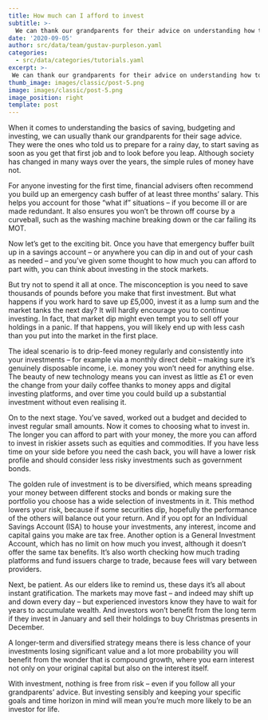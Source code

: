 ```yaml
---
title: How much can I afford to invest
subtitle: >-
  We can thank our grandparents for their advice on understanding how to save, budget & invest. Although society has changed, the simple rules of money haven’t.
date: '2020-09-05'
author: src/data/team/gustav-purpleson.yaml
categories:
  - src/data/categories/tutorials.yaml
excerpt: >-
 We can thank our grandparents for their advice on understanding how to save, budget & invest. Although society has changed, the simple rules of money haven’t.
thumb_image: images/classic/post-5.png
image: images/classic/post-5.png
image_position: right
template: post
---
```


When it comes to understanding the basics of saving, budgeting and investing, we can usually thank our grandparents for their sage advice. They were the ones who told us to prepare for a rainy day, to start saving as soon as you get that first job and to look before you leap. Although society has changed in many ways over the years, the simple rules of money have not.

For anyone investing for the first time, financial advisers often recommend you build up an emergency cash buffer of at least three months’ salary. This helps you account for those “what if” situations – if you become ill or are made redundant. It also ensures you won’t be thrown off course by a curveball, such as the washing machine breaking down or the car failing its MOT.

Now let’s get to the exciting bit. Once you have that emergency buffer built up in a savings account – or anywhere you can dip in and out of your cash as needed – and you’ve given some thought to how much you can afford to part with, you can think about investing in the stock markets.

But try not to spend it all at once. The misconception is you need to save thousands of pounds before you make that first investment. But what happens if you work hard to save up £5,000, invest it as a lump sum and the market tanks the next day? It will hardly encourage you to continue investing. In fact, that market dip might even tempt you to sell off your holdings in a panic. If that happens, you will likely end up with less cash than you put into the market in the first place.

The ideal scenario is to drip-feed money regularly and consistently into your investments – for example via a monthly direct debit – making sure it’s genuinely disposable income, i.e. money you won’t need for anything else. The beauty of new technology means you can invest as little as £1 or even the change from your daily coffee thanks to money apps and digital investing platforms, and over time you could build up a substantial investment without even realising it.

On to the next stage. You’ve saved, worked out a budget and decided to invest regular small amounts. Now it comes to choosing what to invest in. The longer you can afford to part with your money, the more you can afford to invest in riskier assets such as equities and commodities. If you have less time on your side before you need the cash back, you will have a lower risk profile and should consider less risky investments such as government bonds.

The golden rule of investment is to be diversified, which means spreading your money between different stocks and bonds or making sure the portfolio you choose has a wide selection of investments in it. This method lowers your risk, because if some securities dip, hopefully the performance of the others will balance out your return. And if you opt for an Individual Savings Account (ISA) to house your investments, any interest, income and capital gains you make are tax free. Another option is a General Investment Account, which has no limit on how much you invest, although it doesn’t offer the same tax benefits. It’s also worth checking how much trading platforms and fund issuers charge to trade, because fees will vary between providers.

Next, be patient. As our elders like to remind us, these days it’s all about instant gratification. The markets may move fast – and indeed may shift up and down every day – but experienced investors know they have to wait for years to accumulate wealth. And investors won’t benefit from the long term if they invest in January and sell their holdings to buy Christmas presents in December.

A longer-term and diversified strategy means there is less chance of your investments losing significant value and a lot more probability you will benefit from the wonder that is compound growth, where you earn interest not only on your original capital but also on the interest itself.

With investment, nothing is free from risk – even if you follow all your grandparents’ advice. But investing sensibly and keeping your specific goals and time horizon in mind will mean you’re much more likely to be an investor for life.
